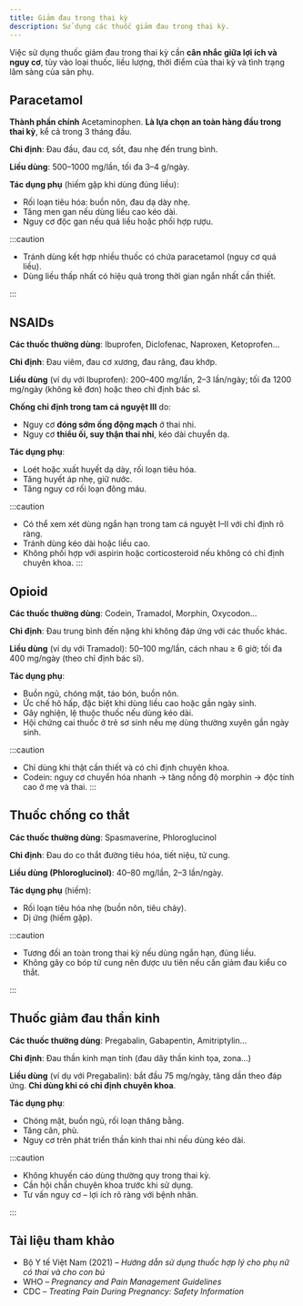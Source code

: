 ```yaml
---
title: Giảm đau trong thai kỳ
description: Sử dụng các thuốc giảm đau trong thai kỳ.
---
```


Việc sử dụng thuốc giảm đau trong thai kỳ cần **cân nhắc giữa lợi ích và nguy cơ**, tùy vào loại thuốc, liều lượng, thời điểm của thai kỳ và tình trạng lâm sàng của sản phụ.

## Paracetamol

**Thành phần chính** Acetaminophen. **Là lựa chọn an toàn hàng đầu trong thai kỳ**, kể cả trong 3 tháng đầu.

**Chỉ định**: Đau đầu, đau cơ, sốt, đau nhẹ đến trung bình.

**Liều dùng**: 500–1000 mg/lần, tối đa 3–4 g/ngày.

**Tác dụng phụ** (hiếm gặp khi dùng đúng liều):
- Rối loạn tiêu hóa: buồn nôn, đau dạ dày nhẹ.
- Tăng men gan nếu dùng liều cao kéo dài.
- Nguy cơ độc gan nếu quá liều hoặc phối hợp rượu.

:::caution

- Tránh dùng kết hợp nhiều thuốc có chứa paracetamol (nguy cơ quá liều).
- Dùng liều thấp nhất có hiệu quả trong thời gian ngắn nhất cần thiết.

:::

## NSAIDs

**Các thuốc thường dùng**: Ibuprofen, Diclofenac, Naproxen, Ketoprofen...

**Chỉ định**: Đau viêm, đau cơ xương, đau răng, đau khớp.

**Liều dùng** (ví dụ với Ibuprofen): 200–400 mg/lần, 2–3 lần/ngày; tối đa 1200 mg/ngày (không kê đơn) hoặc theo chỉ định bác sĩ.

**Chống chỉ định trong tam cá nguyệt III** do:
- Nguy cơ **đóng sớm ống động mạch** ở thai nhi.
- Nguy cơ **thiểu ối, suy thận thai nhi**, kéo dài chuyển dạ.

**Tác dụng phụ**:
- Loét hoặc xuất huyết dạ dày, rối loạn tiêu hóa.
- Tăng huyết áp nhẹ, giữ nước.
- Tăng nguy cơ rối loạn đông máu.

:::caution

- Có thể xem xét dùng ngắn hạn trong tam cá nguyệt I–II với chỉ định rõ ràng.
- Tránh dùng kéo dài hoặc liều cao.
- Không phối hợp với aspirin hoặc corticosteroid nếu không có chỉ định chuyên khoa.
:::

## Opioid

**Các thuốc thường dùng**: Codein, Tramadol, Morphin, Oxycodon...

**Chỉ định**: Đau trung bình đến nặng khi không đáp ứng với các thuốc khác.

**Liều dùng** (ví dụ với Tramadol): 50–100 mg/lần, cách nhau ≥ 6 giờ; tối đa 400 mg/ngày (theo chỉ định bác sĩ).

**Tác dụng phụ**:
- Buồn ngủ, chóng mặt, táo bón, buồn nôn.
- Ức chế hô hấp, đặc biệt khi dùng liều cao hoặc gần ngày sinh.
- Gây nghiện, lệ thuộc thuốc nếu dùng kéo dài.
- Hội chứng cai thuốc ở trẻ sơ sinh nếu mẹ dùng thường xuyên gần ngày sinh.

:::caution

- Chỉ dùng khi thật cần thiết và có chỉ định chuyên khoa.
- Codein: nguy cơ chuyển hóa nhanh → tăng nồng độ morphin → độc tính cao ở mẹ và thai.
:::

## Thuốc chống co thắt

**Các thuốc thường dùng**: Spasmaverine, Phloroglucinol

**Chỉ định**: Đau do co thắt đường tiêu hóa, tiết niệu, tử cung.

**Liều dùng (Phloroglucinol)**: 40–80 mg/lần, 2–3 lần/ngày.

**Tác dụng phụ** (hiếm):
- Rối loạn tiêu hóa nhẹ (buồn nôn, tiêu chảy).
- Dị ứng (hiếm gặp).

:::caution

- Tương đối an toàn trong thai kỳ nếu dùng ngắn hạn, đúng liều.
- Không gây co bóp tử cung nên được ưu tiên nếu cần giảm đau kiểu co thắt.

:::

## Thuốc giảm đau thần kinh

**Các thuốc thường dùng**: Pregabalin, Gabapentin, Amitriptylin...

**Chỉ định**: Đau thần kinh mạn tính (đau dây thần kinh tọa, zona...)

**Liều dùng** (ví dụ với Pregabalin): bắt đầu 75 mg/ngày, tăng dần theo đáp ứng. **Chỉ dùng khi có chỉ định chuyên khoa**.

**Tác dụng phụ**:
- Chóng mặt, buồn ngủ, rối loạn thăng bằng.
- Tăng cân, phù.
- Nguy cơ trên phát triển thần kinh thai nhi nếu dùng kéo dài.

:::caution

- Không khuyến cáo dùng thường quy trong thai kỳ.
- Cần hội chẩn chuyên khoa trước khi sử dụng.
- Tư vấn nguy cơ – lợi ích rõ ràng với bệnh nhân.

:::

## Tài liệu tham khảo

- Bộ Y tế Việt Nam (2021) – _Hướng dẫn sử dụng thuốc hợp lý cho phụ nữ có thai và cho con bú_  
- WHO – _Pregnancy and Pain Management Guidelines_  
- CDC – _Treating Pain During Pregnancy: Safety Information_
